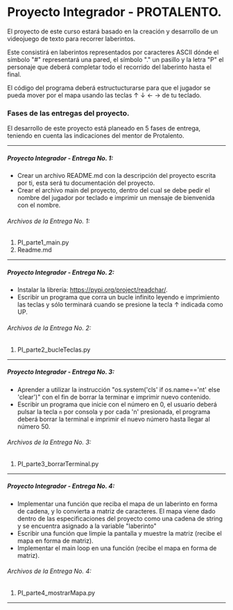 # Proyecto Integrador - PROTALENTO.
El proyecto de este curso estará basado en la creación y desarrollo de un videojuego de texto para recorrer laberintos.

Este consistirá en laberintos representados por caracteres ASCII dónde el símbolo "#" representará una pared, el símbolo "." un pasillo y la letra "P" el personaje que deberá completar todo el recorrido del laberinto hasta el final.

El código del programa deberá estructucturarse para que el jugador se pueda mover por el mapa usando las teclas ↑ ↓ ← → de tu teclado.

### Fases de las entregas del proyecto.
El desarrollo de este proyecto está planeado en 5 fases de entrega, teniendo en cuenta las indicaciones del mentor de Protalento.

------------

##### Proyecto Integrador - Entrega No. 1:
- Crear un archivo README.md con la descripción del proyecto escrita por ti, esta será tu documentación del proyecto.
- Crear el archivo main del proyecto, dentro del cual se debe pedir el nombre del jugador por teclado e imprimir un mensaje de bienvenida con el nombre.

###### Archivos de la Entrega No. 1:
1. PI_parte1_main.py
2. Readme.md
------------

##### Proyecto Integrador - Entrega No. 2:
- Instalar la librería: https://pypi.org/project/readchar/.
- Escribir un programa que corra un bucle infinito leyendo e imprimiento las teclas y sólo terminará cuando se presione la tecla ↑ indicada como UP.

###### Archivos de la Entrega No. 2:
1. PI_parte2_bucleTeclas.py
------------

##### Proyecto Integrador - Entrega No. 3:
- Aprender a utilizar la instrucción "os.system('cls' if os.name=='nt' else 'clear')" con el fin de borrar la terminar e imprimir nuevo contenido.
- Escribir un programa que inicie con el número en 0, el usuario deberá pulsar la tecla `n` por consola y por cada 'n' presionada, el programa deberá borrar la terminal e imprimir el nuevo número hasta llegar al número 50.

###### Archivos de la Entrega No. 3:
1. PI_parte3_borrarTerminal.py
------------

##### Proyecto Integrador - Entrega No. 4:
- Implementar una función que reciba el mapa de un laberinto en forma de cadena, y lo convierta a matriz de caracteres. El mapa viene dado dentro de las especificaciones del proyecto como una cadena de string y se encuentra asignado a la variable "laberinto"
- Escribir una función que limpie la pantalla y muestre la matriz (recibe el mapa en forma de matriz).
- Implementar el main loop en una función (recibe el mapa en forma de matriz).

###### Archivos de la Entrega No. 4:
1. PI_parte4_mostrarMapa.py
------------
